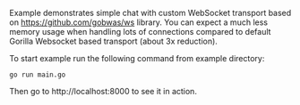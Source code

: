 Example demonstrates simple chat with custom WebSocket transport based on https://github.com/gobwas/ws library. You can expect a much less memory usage when handling lots of connections compared to default Gorilla Websocket based transport (about 3x reduction).

To start example run the following command from example directory:

```
go run main.go
```

Then go to http://localhost:8000 to see it in action.
